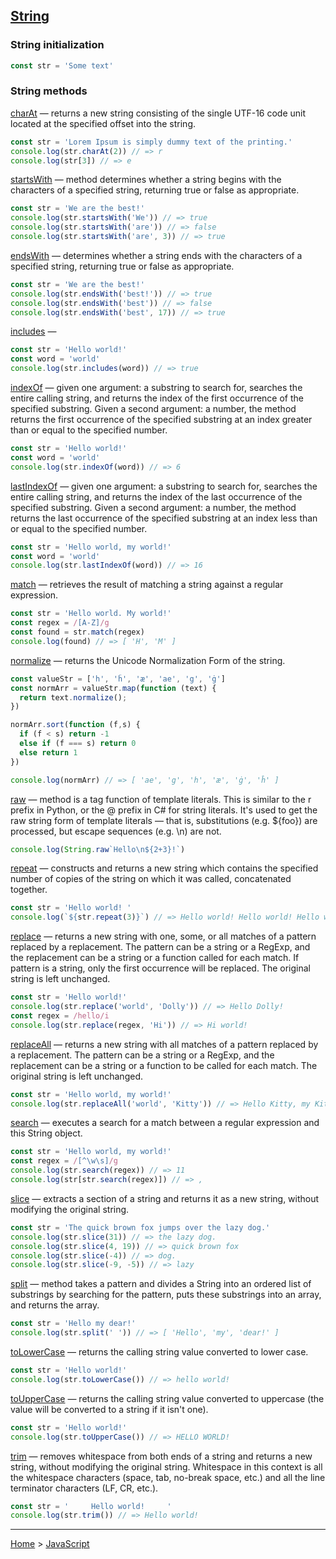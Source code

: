 ## [String](https://developer.mozilla.org/en-US/docs/Web/JavaScript/Reference/Global_Objects/String)

### String initialization

```javascript
const str = 'Some text'
```

### String methods

[charAt](https://developer.mozilla.org/en-US/docs/Web/JavaScript/Reference/Global_Objects/String/charAt) — returns a new string consisting of the single UTF-16 code unit located at the specified offset into the string.
```javascript
const str = 'Lorem Ipsum is simply dummy text of the printing.'
console.log(str.charAt(2)) // => r
console.log(str[3]) // => e
```

[startsWith](https://developer.mozilla.org/en-US/docs/Web/JavaScript/Reference/Global_Objects/String/startsWith) — method determines whether a string begins with the characters of a specified string, returning true or false as appropriate.
```javascript
const str = 'We are the best!'
console.log(str.startsWith('We')) // => true
console.log(str.startsWith('are')) // => false
console.log(str.startsWith('are', 3)) // => true
```

[endsWith](https://developer.mozilla.org/en-US/docs/Web/JavaScript/Reference/Global_Objects/String/endsWith) — determines whether a string ends with the characters of a specified string, returning true or false as appropriate.
```javascript
const str = 'We are the best!'
console.log(str.endsWith('best!')) // => true
console.log(str.endsWith('best')) // => false
console.log(str.endsWith('best', 17)) // => true
```

[includes](https://developer.mozilla.org/en-US/docs/Web/JavaScript/Reference/Global_Objects/String/includes) —
```javascript
const str = 'Hello world!'
const word = 'world'
console.log(str.includes(word)) // => true
```

[indexOf](https://developer.mozilla.org/en-US/docs/Web/JavaScript/Reference/Global_Objects/String/indexOf) — given one argument: a substring to search for, searches the entire calling string, and returns the index of the first occurrence of the specified substring. Given a second argument: a number, the method returns the first occurrence of the specified substring at an index greater than or equal to the specified number.
```javascript
const str = 'Hello world!'
const word = 'world'
console.log(str.indexOf(word)) // => 6
```

[lastIndexOf](https://developer.mozilla.org/en-US/docs/Web/JavaScript/Reference/Global_Objects/String/lastIndexOf) — given one argument: a substring to search for, searches the entire calling string, and returns the index of the last occurrence of the specified substring. Given a second argument: a number, the method returns the last occurrence of the specified substring at an index less than or equal to the specified number.
```javascript
const str = 'Hello world, my world!'
const word = 'world'
console.log(str.lastIndexOf(word)) // => 16
```

[match](https://developer.mozilla.org/en-US/docs/Web/JavaScript/Reference/Global_Objects/String/match) — retrieves the result of matching a string against a regular expression.
```javascript
const str = 'Hello world. My world!'
const regex = /[A-Z]/g
const found = str.match(regex)
console.log(found) // => [ 'H', 'M' ]
```

[normalize](https://developer.mozilla.org/en-US/docs/Web/JavaScript/Reference/Global_Objects/String/normalize) — returns the Unicode Normalization Form of the string.
```javascript
const valueStr = ['h', 'ĥ', 'æ', 'ae', 'g', 'ġ']
const normArr = valueStr.map(function (text) {
  return text.normalize();
})

normArr.sort(function (f,s) {
  if (f < s) return -1
  else if (f === s) return 0
  else return 1
})

console.log(normArr) // => [ 'ae', 'g', 'h', 'æ', 'ġ', 'ĥ' ]
```

[raw](https://developer.mozilla.org/en-US/docs/Web/JavaScript/Reference/Global_Objects/String/raw) — method is a tag function of template literals. This is similar to the r prefix in Python, or the @ prefix in C# for string literals. It's used to get the raw string form of template literals — that is, substitutions (e.g. ${foo}) are processed, but escape sequences (e.g. \n) are not.
```javascript
console.log(String.raw`Hello\n${2+3}!`)
```

[repeat](https://developer.mozilla.org/en-US/docs/Web/JavaScript/Reference/Global_Objects/String/repeat) — constructs and returns a new string which contains the specified number of copies of the string on which it was called, concatenated together.
```javascript
const str = 'Hello world! '
console.log(`${str.repeat(3)}`) // => Hello world! Hello world! Hello world!
```

[replace](https://developer.mozilla.org/en-US/docs/Web/JavaScript/Reference/Global_Objects/String/replace) — returns a new string with one, some, or all matches of a pattern replaced by a replacement. The pattern can be a string or a RegExp, and the replacement can be a string or a function called for each match. If pattern is a string, only the first occurrence will be replaced. The original string is left unchanged.
```javascript
const str = 'Hello world!'
console.log(str.replace('world', 'Dolly')) // => Hello Dolly!
const regex = /hello/i
console.log(str.replace(regex, 'Hi')) // => Hi world!
```

[replaceAll](https://developer.mozilla.org/en-US/docs/Web/JavaScript/Reference/Global_Objects/String/replaceAll) — returns a new string with all matches of a pattern replaced by a replacement. The pattern can be a string or a RegExp, and the replacement can be a string or a function to be called for each match. The original string is left unchanged.
```javascript
const str = 'Hello world, my world!'
console.log(str.replaceAll('world', 'Kitty')) // => Hello Kitty, my Kitty!
```

[search](https://developer.mozilla.org/en-US/docs/Web/JavaScript/Reference/Global_Objects/String/search) — executes a search for a match between a regular expression and this String object.
```javascript
const str = 'Hello world, my world!'
const regex = /[^\w\s]/g
console.log(str.search(regex)) // => 11
console.log(str[str.search(regex)]) // => ,
```

[slice](https://developer.mozilla.org/en-US/docs/Web/JavaScript/Reference/Global_Objects/String/slice) — extracts a section of a string and returns it as a new string, without modifying the original string.
```javascript
const str = 'The quick brown fox jumps over the lazy dog.'
console.log(str.slice(31)) // => the lazy dog.
console.log(str.slice(4, 19)) // => quick brown fox
console.log(str.slice(-4)) // => dog.
console.log(str.slice(-9, -5)) // => lazy
```

[split](https://developer.mozilla.org/en-US/docs/Web/JavaScript/Reference/Global_Objects/String/split) — method takes a pattern and divides a String into an ordered list of substrings by searching for the pattern, puts these substrings into an array, and returns the array.
```javascript
const str = 'Hello my dear!'
console.log(str.split(' ')) // => [ 'Hello', 'my', 'dear!' ]
```

[toLowerCase](https://developer.mozilla.org/en-US/docs/Web/JavaScript/Reference/Global_Objects/String/toLowerCase) — returns the calling string value converted to lower case.
```javascript
const str = 'Hello world!'
console.log(str.toLowerCase()) // => hello world!
```

[toUpperCase](https://developer.mozilla.org/en-US/docs/Web/JavaScript/Reference/Global_Objects/String/toUpperCase) — returns the calling string value converted to uppercase (the value will be converted to a string if it isn't one).
```javascript
const str = 'Hello world!'
console.log(str.toUpperCase()) // => HELLO WORLD!
```

[trim](https://developer.mozilla.org/en-US/docs/Web/JavaScript/Reference/Global_Objects/String/Trim) — removes whitespace from both ends of a string and returns a new string, without modifying the original string. Whitespace in this context is all the whitespace characters (space, tab, no-break space, etc.) and all the line terminator characters (LF, CR, etc.).
```javascript
const str = '     Hello world!     '
console.log(str.trim()) // => Hello world!
```

---
[Home](/README.md) > [JavaScript](javascript.md)
